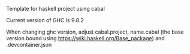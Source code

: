 Template for haskell project using cabal

Current version of GHC is 9.8.2

When changing ghc version, adjust cabal.project, name.cabal (the base version bound using https://wiki.haskell.org/Base_package) and .devcontainer.json

